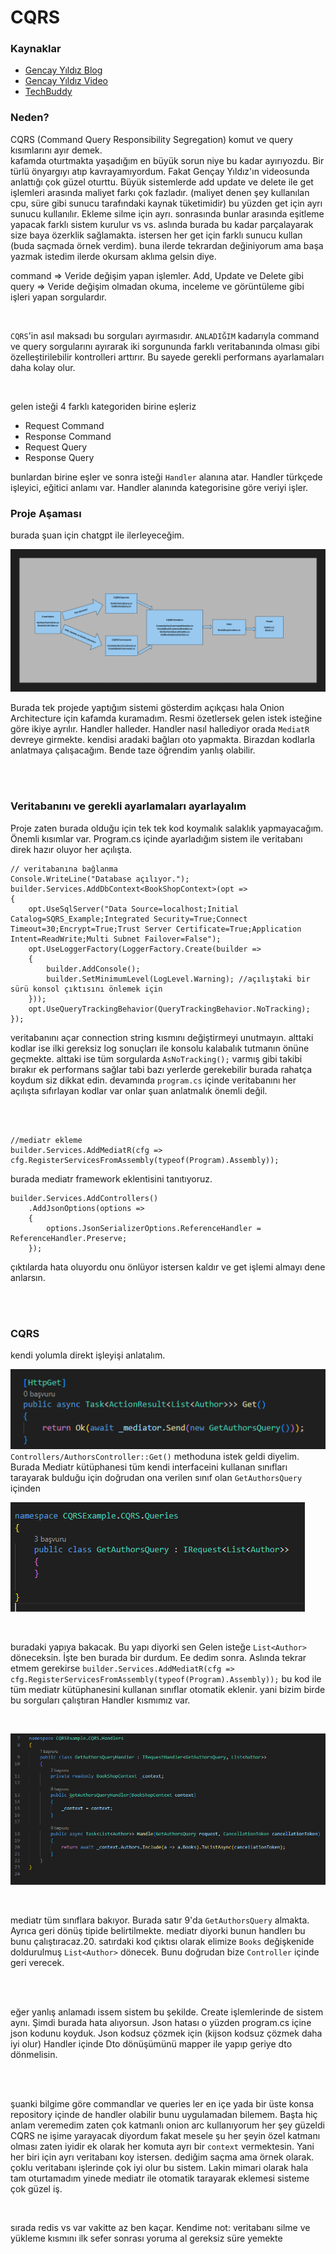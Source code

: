 # CQRS

### Kaynaklar

* [Gencay Yıldız Blog](https://www.gencayyildiz.com/blog/cqrs-pattern-nedir-mediatr-kutuphanesi-ile-nasil-uygulanir/)
* [Gencay Yıldız Video](https://www.youtube.com/watch?v=LnIEFgs4iAA)
* [TechBuddy](https://www.youtube.com/watch?v=GDKy2xZsZhs)


### Neden?

CQRS (Command Query Responsibility Segregation) komut ve query kısımlarını ayır demek. <br> kafamda oturtmakta yaşadığım en büyük sorun niye bu kadar ayırıyozdu. Bir türlü önyargıyı atıp kavrayamıyordum. Fakat Gençay Yıldız'ın videosunda anlattığı çok güzel oturttu. Büyük sistemlerde add update ve delete ile get işlemleri arasında maliyet farkı çok fazladır. (maliyet denen şey kullanılan cpu, süre gibi sunucu tarafındaki kaynak tüketimidir) bu yüzden get için ayrı sunucu kullanılır. Ekleme silme için ayrı. sonrasında bunlar arasında eşitleme yapacak farklı sistem kurulur vs vs. aslında burada bu kadar parçalayarak size baya özerklik sağlamakta. istersen her get için farklı sunucu kullan (buda saçmada örnek verdim). buna ilerde tekrardan değiniyorum ama başa yazmak istedim ilerde okursam aklıma gelsin diye.

command => Veride değişim yapan işlemler. Add, Update ve Delete gibi
<br>
query => Veride değişim olmadan okuma, inceleme ve görüntüleme gibi işleri yapan sorgulardır.

<br>

`CQRS`'in asıl maksadı bu sorguları ayırmasıdır. `ANLADIĞIM` kadarıyla command ve query sorgularını ayırarak iki sorgununda farklı veritabanında olması gibi özelleştirilebilir kontrolleri arttırır. Bu sayede gerekli performans ayarlamaları daha kolay olur. 

<br>

gelen isteği 4 farklı kategoriden birine eşleriz

* Request Command
* Response Command
* Request Query
* Response Query

bunlardan birine eşler ve sonra isteği `Handler` alanına atar. Handler türkçede işleyici, eğitici anlamı var. Handler alanında kategorisine göre veriyi işler. 


### Proje Aşaması

burada şuan için chatgpt ile ilerleyeceğim.

![shema.png](shema.png)

Burada tek projede yaptığım sistemi gösterdim açıkçası hala Onion Architecture için kafamda kuramadım. Resmi özetlersek gelen istek isteğine göre ikiye ayrılır. Handler halleder. Handler nasıl hallediyor orada `MediatR` devreye girmekte. kendisi aradaki bağları oto yapmakta. Birazdan kodlarla anlatmaya çalışacağım. Bende taze öğrendim yanlış olabilir.

<br>
<br>

### Veritabanını ve gerekli ayarlamaları ayarlayalım

Proje zaten burada olduğu için tek tek kod koymalık salaklık yapmayacağım. Önemli kısımlar var. Program.cs içinde ayarladığım sistem ile veritabanı direk hazır oluyor her açılışta. 

```
// veritabanına bağlanma 
Console.WriteLine("Database açılıyor.");
builder.Services.AddDbContext<BookShopContext>(opt =>
{
    opt.UseSqlServer("Data Source=localhost;Initial Catalog=SQRS_Example;Integrated Security=True;Connect Timeout=30;Encrypt=True;Trust Server Certificate=True;Application Intent=ReadWrite;Multi Subnet Failover=False");
    opt.UseLoggerFactory(LoggerFactory.Create(builder =>
    {
        builder.AddConsole();
        builder.SetMinimumLevel(LogLevel.Warning); //açılıştaki bir sürü konsol çıktısını önlemek için
    }));
    opt.UseQueryTrackingBehavior(QueryTrackingBehavior.NoTracking);
});
```

veritabanını açar connection string kısmını değiştirmeyi unutmayın. alttaki kodlar ise ilki gereksiz log sonuçları ile konsolu kalabalık tutmanın önüne geçmekte. alttaki ise tüm sorgularda `AsNoTracking();` varmış gibi takibi bırakır ek performans sağlar tabi bazı yerlerde gerekebilir burada rahatça koydum siz dikkat edin. devamında `program.cs` içinde veritabanını her açılışta sıfırlayan kodlar var onlar şuan anlatmalık önemli değil.


<br>
<br>

```
//mediatr ekleme
builder.Services.AddMediatR(cfg => cfg.RegisterServicesFromAssembly(typeof(Program).Assembly));
```

burada mediatr framework eklentisini tanıtıyoruz. 

```
builder.Services.AddControllers()
    .AddJsonOptions(options =>
    {
        options.JsonSerializerOptions.ReferenceHandler = ReferenceHandler.Preserve;
    });

```

çıktılarda hata oluyordu onu önlüyor istersen kaldır ve get işlemi almayı dene anlarsın. 

<br>
<br>

### CQRS

kendi yolumla direkt işleyişi anlatalım. <br>

![alt text](image.png)
<br>
`Controllers/AuthorsController::Get()` methoduna istek geldi diyelim. Burada Mediatr kütüphanesi tüm kendi interfaceini kullanan sınıfları tarayarak bulduğu için doğrudan ona verilen sınıf olan `GetAuthorsQuery` içinden 

![alt text](image-1.png)

<br>

buradaki yapıya bakacak. Bu yapı diyorki sen Gelen isteğe `List<Author>` döneceksin. İşte ben burada bir durdum. Ee dedim sonra. Aslında tekrar etmem gerekirse `builder.Services.AddMediatR(cfg => cfg.RegisterServicesFromAssembly(typeof(Program).Assembly));` bu kod ile tüm mediatr kütüphanesini kullanan sınıflar otomatik eklenir. yani bizim birde bu sorguları çalıştıran Handler kısmımız var. 

<br>

![alt text](image-2.png)

<br>

mediatr tüm sınıflara bakıyor. Burada satır 9'da `GetAuthorsQuery` almakta. Ayrıca geri dönüş tipide belirtilmekte. mediatr diyorki bunun handlerı bu bunu çalıştıracaz.20. satırdaki kod çıktısı olarak elimize `Books` değişkenide doldurulmuş `List<Author>` dönecek. Bunu doğrudan bize `Controller` içinde geri verecek. 

<br>
<br>

eğer yanlış anlamadı issem sistem bu şekilde. Create işlemlerinde de sistem aynı. Şimdi burada hata alıyorsun. Json hatası o yüzden program.cs içine json kodunu koyduk. Json kodsuz çözmek için (kijson kodsuz çözmek daha iyi olur) Handler içinde Dto dönüşümünü mapper ile yapıp geriye dto dönmelisin.

<br>
<br>

şuanki bilgime göre commandlar ve queries ler en içe yada bir üste konsa repository içinde de handler olabilir bunu uygulamadan bilemem. Başta hiç anlam veremedim zaten çok katmanlı onion arc kullanıyorum her şey güzeldi CQRS ne işime yarayacak diyordum fakat mesele şu her şeyin özel katmanı olması zaten iyidir ek olarak her komuta ayrı bir `context` vermektesin. Yani her biri için ayrı veritabanı koy istersen. dediğim saçma ama örnek olarak. çoklu veritabanı işlerinde çok iyi olur bu sistem. Lakin mimari olarak hala tam oturtamadım yinede mediatr ile otomatik tarayarak eklemesi sisteme çok güzel iş.

<br>

sırada redis vs var vakitte az ben kaçar. Kendime not: veritabanı silme ve yükleme kısmını ilk sefer sonrası yoruma al gereksiz süre yemekte








